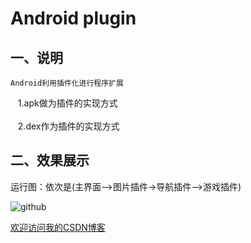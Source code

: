Android plugin
==========================================

## 一、说明
    
    Android利用插件化进行程序扩展
    1.apk做为插件的实现方式</br></br>
    2.dex作为插件的实现方式</br>


## 二、效果展示 



运行图：依次是(主界面-->图片插件->导航插件-->游戏插件)

![github](https://github.com/zz7zz7zz/android-plugin/blob/master/1.jpg "附图一")



[欢迎访问我的CSDN博客](http://blog.csdn.net/zz7zz7zz)<br/>


